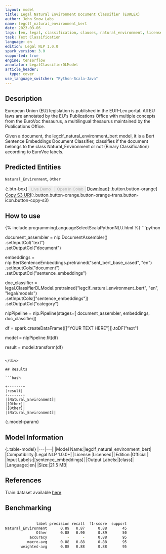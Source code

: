 ```yaml
---
layout: model
title: Legal Natural Environment Document Classifier (EURLEX)
author: John Snow Labs
name: legclf_natural_environment_bert
date: 2023-03-06
tags: [en, legal, classification, clauses, natural_environment, licensed, tensorflow]
task: Text Classification
language: en
edition: Legal NLP 1.0.0
spark_version: 3.0
supported: true
engine: tensorflow
annotator: LegalClassifierDLModel
article_header:
  type: cover
use_language_switcher: "Python-Scala-Java"
---
```


## Description

European Union (EU) legislation is published in the EUR-Lex portal. All EU laws are annotated by the EU's Publications Office with multiple concepts from the EuroVoc thesaurus, a multilingual thesaurus maintained by the Publications Office.

Given a document, the legclf_natural_environment_bert model, it is a Bert Sentence Embeddings Document Classifier, classifies if the document belongs to the class Natural_Environment or not (Binary Classification) according to EuroVoc labels.

## Predicted Entities

`Natural_Environment`, `Other`

{:.btn-box}
<button class="button button-orange" disabled>Live Demo</button>
<button class="button button-orange" disabled>Open in Colab</button>
[Download](https://s3.amazonaws.com/auxdata.johnsnowlabs.com/legal/models/legclf_natural_environment_bert_en_1.0.0_3.0_1678111551323.zip){:.button.button-orange}
[Copy S3 URI](s3://auxdata.johnsnowlabs.com/legal/models/legclf_natural_environment_bert_en_1.0.0_3.0_1678111551323.zip){:.button.button-orange.button-orange-trans.button-icon.button-copy-s3}

## How to use



<div class="tabs-box" markdown="1">
{% include programmingLanguageSelectScalaPythonNLU.html %}
```python

document_assembler = nlp.DocumentAssembler()\
    .setInputCol("text")\
    .setOutputCol("document")

embeddings = nlp.BertSentenceEmbeddings.pretrained("sent_bert_base_cased", "en")\
    .setInputCols("document")\
    .setOutputCol("sentence_embeddings")

doc_classifier = legal.ClassifierDLModel.pretrained("legclf_natural_environment_bert", "en", "legal/models")\
    .setInputCols(["sentence_embeddings"])\
    .setOutputCol("category")

nlpPipeline = nlp.Pipeline(stages=[
    document_assembler, 
    embeddings,
    doc_classifier])

df = spark.createDataFrame([["YOUR TEXT HERE"]]).toDF("text")

model = nlpPipeline.fit(df)

result = model.transform(df)

```

</div>

## Results

```bash

+-------+
|result|
+-------+
|[Natural_Environment]|
|[Other]|
|[Other]|
|[Natural_Environment]|

```

{:.model-param}
## Model Information

{:.table-model}
|---|---|
|Model Name:|legclf_natural_environment_bert|
|Compatibility:|Legal NLP 1.0.0+|
|License:|Licensed|
|Edition:|Official|
|Input Labels:|[sentence_embeddings]|
|Output Labels:|[class]|
|Language:|en|
|Size:|21.5 MB|

## References

Train dataset available [here](https://huggingface.co/datasets/lex_glue)

## Benchmarking

```bash

              label precision recall  f1-score  support
Natural_Environment      0.89   0.87      0.88       45
              Other      0.88   0.90      0.89       50
           accuracy         -      -      0.88       95
          macro-avg      0.88   0.88      0.88       95
       weighted-avg      0.88   0.88      0.88       95
```